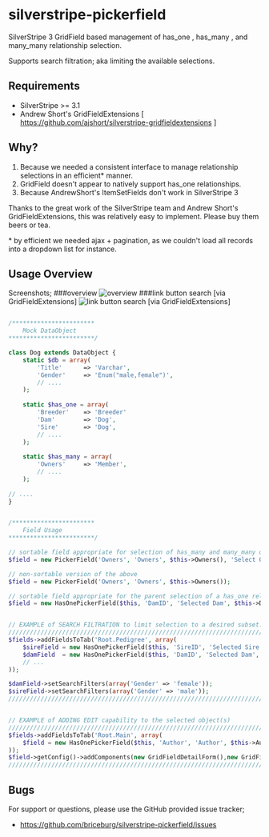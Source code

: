 silverstripe-pickerfield
========================

SilverStripe 3 GridField based management of has_one , has_many , and many_many relationship selection.

Supports search filtration; aka limiting the available selections. 


## Requirements
* SilverStripe >= 3.1
* Andrew Short's GridFieldExtensions [ https://github.com/ajshort/silverstripe-gridfieldextensions ]

## Why?

1. Because we needed a consistent interface to manage relationship selections in an efficient* manner.
2. GridField doesn't appear to natively support has_one relationships.
3. Because AndrewShort's ItemSetFields don't work in SilverStripe 3

Thanks to the great work of the SilverStripe team and Andrew Short's GridFieldExtensions, this was relatively easy 
to implement. Please buy them beers or tea.

\* by efficient we needed ajax + pagination, as we couldn't load all records into a dropdown list for instance.

## Usage Overview

Screenshots;
###overview
![overview](https://github.com/briceburg/silverstripe-pickerfield/blob/master/docs/screenshots/pickerfield.png?raw=true)
###link button search [via GridFieldExtensions]
![link button search [via GridFieldExtensions]](http://github.com/briceburg/silverstripe-pickerfield/blob/master/docs/screenshots/add-existing-search.png?raw=true)


```php

/***********************
	Mock DataObject
************************/

class Dog extends DataObject {
	static $db = array(
		'Title'      => 'Varchar',
		'Gender'     => 'Enum("male,female")',
		// ....
	);
	
	static $has_one = array(
		'Breeder'    => 'Breeder'
		'Dam'        => 'Dog',
		'Sire'       => 'Dog',
		// ....
	);
	
	static $has_many = array(
		'Owners'     => 'Member',
		// ....
	);
	
// ....
}


/***********************
	Field Usage
************************/

// sortable field appropriate for selection of has_many and many_many objects
$field = new PickerField('Owners', 'Owners', $this->Owners(), 'Select Owner(s)', 'SortOrder');

// non-sortable version of the above
$field = new PickerField('Owners', 'Owners', $this->Owners());

// sortable field appropriate for the parent selection of a has_one relationship
$field = new HasOnePickerField($this, 'DamID', 'Selected Dam', $this->Dam(), 'Select a Dam');


// EXAMPLE of SEARCH FILTRATION to limit selection to a desired subset.
///////////////////////////////////////////////////////////////////////
$fields->addFieldsToTab('Root.Pedigree', array(
	$sireField = new HasOnePickerField($this, 'SireID', 'Selected Sire', $this->Sire(), 'Select a Sire'),
	$damField  = new HasOnePickerField($this, 'DamID', 'Selected Dam', $this->Dam(), 'Select a Dam'),
	// ...
));

$damField->setSearchFilters(array('Gender' => 'female'));
$sireField->setSearchFilters(array('Gender' => 'male'));
///////////////////////////////////////////////////////////////////////


// EXAMPLE of ADDING EDIT capability to the selected object(s)
///////////////////////////////////////////////////////////////////////
$fields->addFieldsToTab('Root.Main', array(
    $field = new HasOnePickerField($this, 'Author', 'Author', $this->Author())
));
$field->getConfig()->addComponents(new GridFieldDetailForm(),new GridFieldEditButton());
///////////////////////////////////////////////////////////////////////


```


## Bugs

For support or questions, please use the GitHub provided issue tracker;
* https://github.com/briceburg/silverstripe-pickerfield/issues

